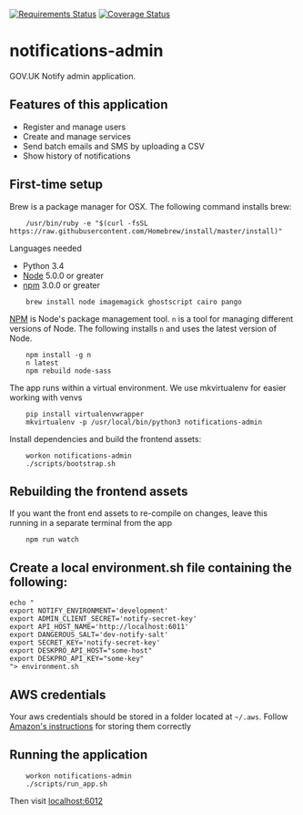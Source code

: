 [![Requirements Status](https://requires.io/github/alphagov/notifications-admin/requirements.svg?branch=master)](https://requires.io/github/alphagov/notifications-admin/requirements/?branch=master)
[![Coverage Status](https://coveralls.io/repos/alphagov/notifications-admin/badge.svg?branch=master&service=github)](https://coveralls.io/github/alphagov/notifications-admin?branch=master)


# notifications-admin

GOV.UK Notify admin application.

## Features of this application

 - Register and manage users
 - Create and manage services
 - Send batch emails and SMS by uploading a CSV
 - Show history of notifications

## First-time setup

Brew is a package manager for OSX. The following command installs brew:
```shell
    /usr/bin/ruby -e "$(curl -fsSL https://raw.githubusercontent.com/Homebrew/install/master/install)"
```

Languages needed
- Python 3.4
- [Node](https://nodejs.org/) 5.0.0 or greater
- [npm](https://www.npmjs.com/) 3.0.0 or greater
```shell
    brew install node imagemagick ghostscript cairo pango
```

[NPM](npmjs.org) is Node's package management tool. `n` is a tool for managing
different versions of Node. The following installs `n` and uses the latest
version of Node.
```shell
    npm install -g n
    n latest
    npm rebuild node-sass
```

The app runs within a virtual environment. We use mkvirtualenv for easier working with venvs
```shell
    pip install virtualenvwrapper
    mkvirtualenv -p /usr/local/bin/python3 notifications-admin
```

Install dependencies and build the frontend assets:
```shell
    workon notifications-admin
    ./scripts/bootstrap.sh
```

## Rebuilding the frontend assets

If you want the front end assets to re-compile on changes, leave this running
in a separate terminal from the app
```shell
    npm run watch
```

## Create a local environment.sh file containing the following:

```
echo "
export NOTIFY_ENVIRONMENT='development'
export ADMIN_CLIENT_SECRET='notify-secret-key'
export API_HOST_NAME='http://localhost:6011'
export DANGEROUS_SALT='dev-notify-salt'
export SECRET_KEY='notify-secret-key'
export DESKPRO_API_HOST="some-host"
export DESKPRO_API_KEY="some-key"
"> environment.sh
```

## AWS credentials

Your aws credentials should be stored in a folder located at `~/.aws`. Follow [Amazon's instructions](http://docs.aws.amazon.com/cli/latest/userguide/cli-chap-getting-started.html#cli-config-files) for storing them correctly


## Running the application

```shell
    workon notifications-admin
    ./scripts/run_app.sh
```

Then visit [localhost:6012](http://localhost:6012)
